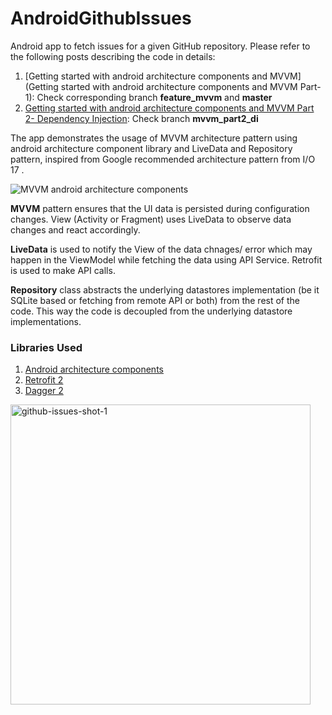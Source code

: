 # AndroidGithubIssues
Android app to fetch issues for a given GitHub repository.
Please refer to the following posts describing the code in details: 
1. [Getting started with android architecture components and MVVM](Getting started with android architecture components and MVVM Part-1): Check corresponding branch **feature_mvvm** and **master**
2. [Getting started with android architecture components and MVVM Part 2- Dependency Injection](https://android.jlelse.eu/getting-started-with-android-architecture-components-and-mvvm-part-2-dependency-injection-334d54e7e7ac): Check branch **mvvm_part2_di**

The app demonstrates the usage of MVVM architecture pattern using android architecture component library and LiveData and Repository pattern, inspired from Google recommended architecture pattern from I/O 17 .

![MVVM android architecture components ](https://developer.android.com/topic/libraries/architecture/images/final-architecture.png)

**MVVM** pattern ensures that the UI data is persisted during configuration changes.
View (Activity or Fragment) uses LiveData to observe data changes and react accordingly.

**LiveData** is used to notify the View of the data chnages/ error which may happen in the ViewModel while fetching the data using API Service. Retrofit is used to make API calls.

**Repository** class abstracts the underlying datastores implementation (be it SQLite based or fetching from remote API or both) from the rest of the code. This way the code is decoupled from the underlying datastore implementations.

### Libraries Used
1. [Android architecture components](https://developer.android.com/topic/libraries/architecture/index.html)
2. [Retrofit 2](http://square.github.io/retrofit/)
3. [Dagger 2](https://google.github.io/dagger/)

<img src="https://raw.githubusercontent.com/shahbazahmed1269/AndroidGithubIssues/master/art/github-issues-shot-1.png" alt="github-issues-shot-1" width="480"/>